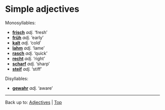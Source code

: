 # Simple adjectives

Monosyllables:
- **[frisch](f/fr/frisch.md)** *adj.* ‘fresh’
- **[früh](f/fr/frueh.md)** *adj.* ‘early’
- **[kalt](k/ka/kalt.md)** *adj.* ‘cold’
- **[lahm](l/la/lahm.md)** *adj.* ‘lame’
- **[rasch](r/ra/rasch.md)** *adj.* ‘quick’
- **[recht](r/re/recht.md)** *adj.* ‘right’
- **[scharf](s/sc/scharf.md)** *adj.* ‘sharp’
- **[steif](s/st/steif.md)** *adj.* ‘stiff’

Disyllables:
- **[gewahr](g/ge/gewahr.md)** *adj.* ‘aware’

----

Back up to: [Adjectives](index.md) | [Top](../index.md)
